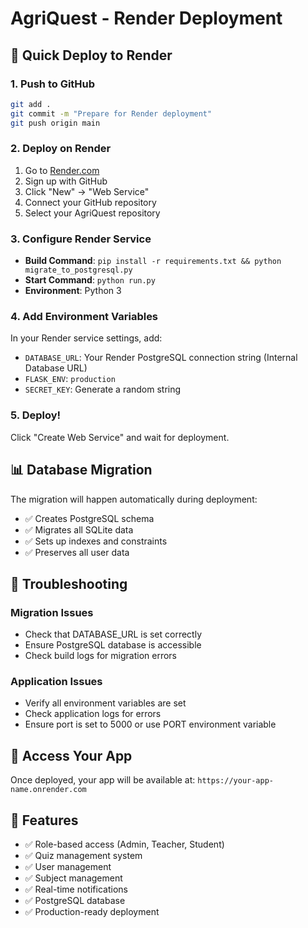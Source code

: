 # AgriQuest - Render Deployment

## 🚀 Quick Deploy to Render

### 1. Push to GitHub
```bash
git add .
git commit -m "Prepare for Render deployment"
git push origin main
```

### 2. Deploy on Render
1. Go to [Render.com](https://render.com)
2. Sign up with GitHub
3. Click "New" → "Web Service"
4. Connect your GitHub repository
5. Select your AgriQuest repository

### 3. Configure Render Service
- **Build Command**: `pip install -r requirements.txt && python migrate_to_postgresql.py`
- **Start Command**: `python run.py`
- **Environment**: Python 3

### 4. Add Environment Variables
In your Render service settings, add:
- `DATABASE_URL`: Your Render PostgreSQL connection string (Internal Database URL)
- `FLASK_ENV`: `production`
- `SECRET_KEY`: Generate a random string

### 5. Deploy!
Click "Create Web Service" and wait for deployment.

## 📊 Database Migration

The migration will happen automatically during deployment:
- ✅ Creates PostgreSQL schema
- ✅ Migrates all SQLite data
- ✅ Sets up indexes and constraints
- ✅ Preserves all user data

## 🔧 Troubleshooting

### Migration Issues
- Check that DATABASE_URL is set correctly
- Ensure PostgreSQL database is accessible
- Check build logs for migration errors

### Application Issues
- Verify all environment variables are set
- Check application logs for errors
- Ensure port is set to 5000 or use PORT environment variable

## 📱 Access Your App

Once deployed, your app will be available at:
`https://your-app-name.onrender.com`

## 🎯 Features

- ✅ Role-based access (Admin, Teacher, Student)
- ✅ Quiz management system
- ✅ User management
- ✅ Subject management
- ✅ Real-time notifications
- ✅ PostgreSQL database
- ✅ Production-ready deployment
